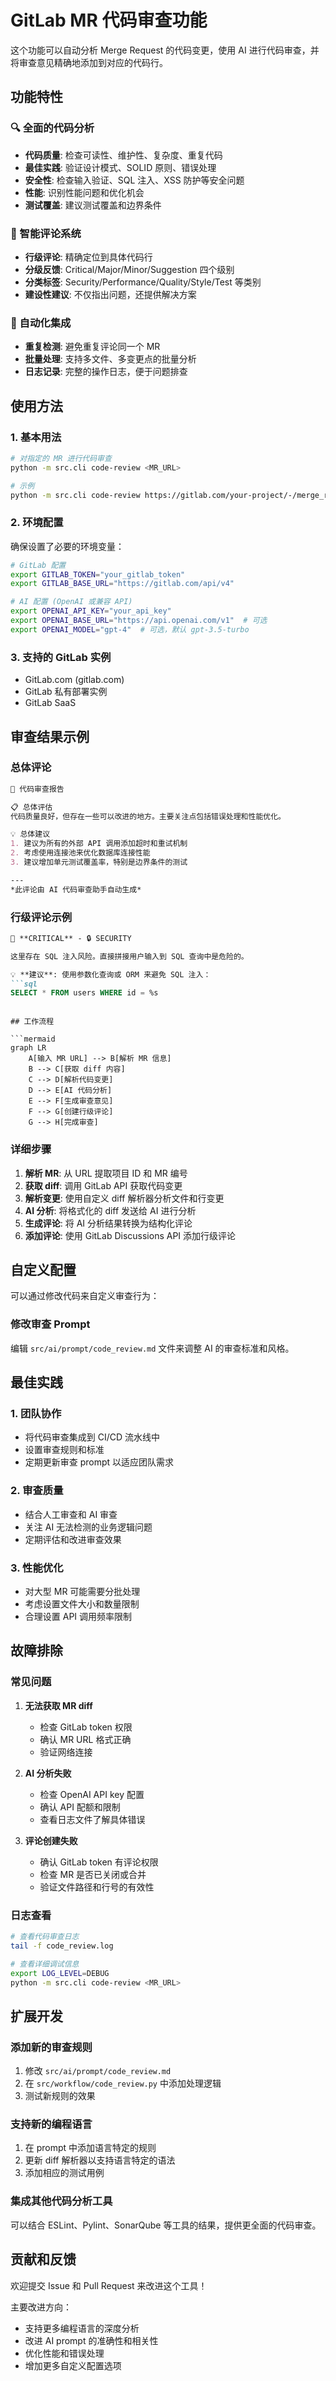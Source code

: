 # GitLab MR 代码审查功能

这个功能可以自动分析 Merge Request 的代码变更，使用 AI 进行代码审查，并将审查意见精确地添加到对应的代码行。

## 功能特性

### 🔍 全面的代码分析

- **代码质量**: 检查可读性、维护性、复杂度、重复代码
- **最佳实践**: 验证设计模式、SOLID 原则、错误处理
- **安全性**: 检查输入验证、SQL 注入、XSS 防护等安全问题
- **性能**: 识别性能问题和优化机会
- **测试覆盖**: 建议测试覆盖和边界条件

### 💬 智能评论系统

- **行级评论**: 精确定位到具体代码行
- **分级反馈**: Critical/Major/Minor/Suggestion 四个级别
- **分类标签**: Security/Performance/Quality/Style/Test 等类别
- **建设性建议**: 不仅指出问题，还提供解决方案

### 🚀 自动化集成

- **重复检测**: 避免重复评论同一个 MR
- **批量处理**: 支持多文件、多变更点的批量分析
- **日志记录**: 完整的操作日志，便于问题排查

## 使用方法

### 1. 基本用法

```bash
# 对指定的 MR 进行代码审查
python -m src.cli code-review <MR_URL>

# 示例
python -m src.cli code-review https://gitlab.com/your-project/-/merge_requests/123
```

### 2. 环境配置

确保设置了必要的环境变量：

```bash
# GitLab 配置
export GITLAB_TOKEN="your_gitlab_token"
export GITLAB_BASE_URL="https://gitlab.com/api/v4"

# AI 配置 (OpenAI 或兼容 API)
export OPENAI_API_KEY="your_api_key"
export OPENAI_BASE_URL="https://api.openai.com/v1"  # 可选
export OPENAI_MODEL="gpt-4"  # 可选，默认 gpt-3.5-turbo
```

### 3. 支持的 GitLab 实例

- GitLab.com (gitlab.com)
- GitLab 私有部署实例
- GitLab SaaS

## 审查结果示例

### 总体评论

```markdown
🤖 代码审查报告

📋 总体评估
代码质量良好，但存在一些可以改进的地方。主要关注点包括错误处理和性能优化。

💡 总体建议
1. 建议为所有的外部 API 调用添加超时和重试机制
2. 考虑使用连接池来优化数据库连接性能
3. 建议增加单元测试覆盖率，特别是边界条件的测试

---
*此评论由 AI 代码审查助手自动生成*
```

### 行级评论示例

```markdown
🚨 **CRITICAL** - 🔒 SECURITY

这里存在 SQL 注入风险。直接拼接用户输入到 SQL 查询中是危险的。

💡 **建议**: 使用参数化查询或 ORM 来避免 SQL 注入：
```sql
SELECT * FROM users WHERE id = %s
```

```

## 工作流程

```mermaid
graph LR
    A[输入 MR URL] --> B[解析 MR 信息]
    B --> C[获取 diff 内容]
    C --> D[解析代码变更]
    D --> E[AI 代码分析]
    E --> F[生成审查意见]
    F --> G[创建行级评论]
    G --> H[完成审查]
```

### 详细步骤

1. **解析 MR**: 从 URL 提取项目 ID 和 MR 编号
2. **获取 diff**: 调用 GitLab API 获取代码变更
3. **解析变更**: 使用自定义 diff 解析器分析文件和行变更
4. **AI 分析**: 将格式化的 diff 发送给 AI 进行分析
5. **生成评论**: 将 AI 分析结果转换为结构化评论
6. **添加评论**: 使用 GitLab Discussions API 添加行级评论

## 自定义配置

可以通过修改代码来自定义审查行为：

<!-- ### 调整审查重点

```python
# 在 src/workflow/code_review.py 中
class CodeReviewOptions:
    def __init__(
        self,
        skip_files: List[str] = None,          # 跳过的文件类型
        focus_on_security: bool = True,        # 重点关注安全性
        focus_on_performance: bool = True,     # 重点关注性能
        max_comments_per_file: int = 10,       # 每个文件最大评论数
        severity_threshold: str = "minor"      # 评论严重性阈值
    ):
        # 配置选项
``` -->

### 修改审查 Prompt

编辑 `src/ai/prompt/code_review.md` 文件来调整 AI 的审查标准和风格。

## 最佳实践

### 1. 团队协作

- 将代码审查集成到 CI/CD 流水线中
- 设置审查规则和标准
- 定期更新审查 prompt 以适应团队需求

### 2. 审查质量

- 结合人工审查和 AI 审查
- 关注 AI 无法检测的业务逻辑问题
- 定期评估和改进审查效果

### 3. 性能优化

- 对大型 MR 可能需要分批处理
- 考虑设置文件大小和数量限制
- 合理设置 API 调用频率限制

## 故障排除

### 常见问题

1. **无法获取 MR diff**
   - 检查 GitLab token 权限
   - 确认 MR URL 格式正确
   - 验证网络连接

2. **AI 分析失败**
   - 检查 OpenAI API key 配置
   - 确认 API 配额和限制
   - 查看日志文件了解具体错误

3. **评论创建失败**
   - 确认 GitLab token 有评论权限
   - 检查 MR 是否已关闭或合并
   - 验证文件路径和行号的有效性

### 日志查看

```bash
# 查看代码审查日志
tail -f code_review.log

# 查看详细调试信息
export LOG_LEVEL=DEBUG
python -m src.cli code-review <MR_URL>
```

## 扩展开发

### 添加新的审查规则

1. 修改 `src/ai/prompt/code_review.md`
2. 在 `src/workflow/code_review.py` 中添加处理逻辑
3. 测试新规则的效果

### 支持新的编程语言

1. 在 prompt 中添加语言特定的规则
2. 更新 diff 解析器以支持语言特定的语法
3. 添加相应的测试用例

### 集成其他代码分析工具

可以结合 ESLint、Pylint、SonarQube 等工具的结果，提供更全面的代码审查。

## 贡献和反馈

欢迎提交 Issue 和 Pull Request 来改进这个工具！

主要改进方向：

- 支持更多编程语言的深度分析
- 改进 AI prompt 的准确性和相关性
- 优化性能和错误处理
- 增加更多自定义配置选项
